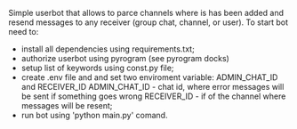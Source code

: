 Simple userbot that allows to parce channels where is has been added and resend messages to any receiver (group chat, channel, or user).
To start bot need to:
  - install all dependencies using requirements.txt;
  - authorize userbot using pyrogram (see pyrogram docks)
  - setup list of keywords using const.py file;
  - create .env file and and set two enviroment variable: ADMIN_CHAT_ID and RECEIVER_ID
    ADMIN_CHAT_ID - chat id, where error messages will be sent if something goes wrong
    RECEIVER_ID - if of the channel where messages will be resent;
  - run bot using 'python main.py' comand.
